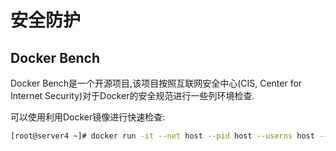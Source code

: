 # 安全防护

## Docker Bench

Docker Bench是一个开源项目,该项目按照互联网安全中心(CIS, Center for Internet Security)对于Docker的安全规范进行一些列环境检查.

可以使用利用Docker镜像进行快速检查:

```sh
[root@server4 ~]# docker run -it --net host --pid host --userns host --cap-add audit_control -e DOCKER_CONTENT_TRUST=$DOCKER_CONTENT_TRUST -v /var/lib:/bar/lib -v /var/run/docker.sock:/var/run/docker.sock -v /usr/lib/systemd:/usr/lib/systemd -v /etc:/etc --label docker_bench_security docker/docker-bench-security
```

